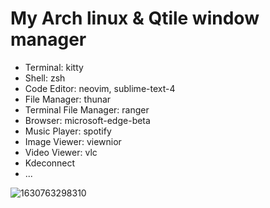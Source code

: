 # My Arch linux & Qtile window manager
- Terminal: kitty
- Shell: zsh
- Code Editor: neovim, sublime-text-4
- File Manager: thunar
- Terminal File Manager: ranger
- Browser: microsoft-edge-beta
- Music Player: spotify
- Image Viewer: viewnior
- Video Viewer: vlc
- Kdeconnect
- ...

![1630763298310](https://user-images.githubusercontent.com/89382043/132096694-d2999311-0094-4091-a2b7-2679e93a3853.jpg)

